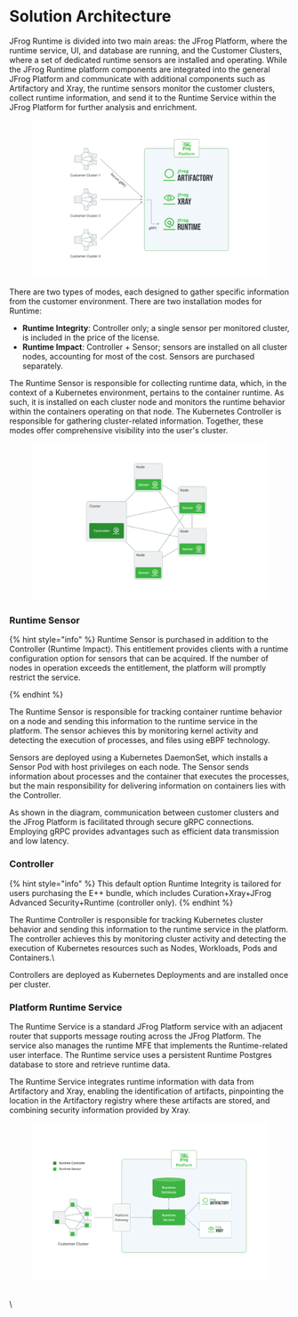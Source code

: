 # Solution Architecture

JFrog Runtime is divided into two main areas: the JFrog Platform, where the runtime service, UI, and database are running, and the Customer Clusters, where a set of dedicated runtime sensors are installed and operating. While the JFrog Runtime platform components are integrated into the general JFrog Platform and communicate with additional components such as Artifactory and Xray, the runtime sensors monitor the customer clusters, collect runtime information, and send it to the Runtime Service within the JFrog Platform for further analysis and enrichment.

<figure><img src="../.gitbook/assets/Diagram3.png" alt=""><figcaption></figcaption></figure>

There are two types of modes, each designed to gather specific information from the customer environment.  There are two installation modes for Runtime:

* **Runtime Integrity**: Controller only; a single sensor per monitored cluster, is included in the price of the license.&#x20;
* **Runtime Impact**: Controller + Sensor; sensors are installed on all cluster nodes, accounting for most of the cost. Sensors are purchased separately.

The Runtime Sensor is responsible for collecting runtime data, which, in the context of a Kubernetes environment, pertains to the container runtime. As such, it is installed on each cluster node and monitors the runtime behavior within the containers operating on that node. The Kubernetes Controller is responsible for gathering cluster-related information. Together, these modes offer comprehensive visibility into the user's cluster.

<figure><img src="../.gitbook/assets/Diagram2.png" alt=""><figcaption></figcaption></figure>

### &#x20;Runtime Sensor

{% hint style="info" %}
Runtime Sensor is purchased in addition to the Controller (Runtime Impact). This entitlement provides clients with a runtime configuration option for sensors that can be acquired. If the number of nodes in operation exceeds the entitlement, the platform will promptly restrict the service.

&#x20;
{% endhint %}

The Runtime Sensor is responsible for tracking container runtime behavior on a node and sending this information to the runtime service in the platform. The sensor achieves this by monitoring kernel activity and detecting the execution of processes, and files using eBPF technology.&#x20;

Sensors are deployed using a Kubernetes DaemonSet, which installs a Sensor Pod with host privileges on each node. The Sensor sends information about processes and the container that executes the processes, but the main responsibility for delivering information on containers lies with the Controller.

As shown in the diagram, communication between customer clusters and the JFrog Platform is facilitated through secure gRPC connections. Employing gRPC provides advantages such as efficient data transmission and low latency.

### Controller

{% hint style="info" %}
This default option Runtime Integrity is tailored for users purchasing the E++ bundle, which includes Curation+Xray+JFrog Advanced Security+Runtime (controller only).&#x20;
{% endhint %}

The Runtime Controller is responsible for tracking Kubernetes cluster behavior and sending this information to the runtime service in the platform. The controller achieves this by monitoring cluster activity and detecting the execution of Kubernetes resources such as Nodes, Workloads, Pods and Containers.\


Controllers are deployed as Kubernetes Deployments and are installed once per cluster.

### Platform Runtime Service

The Runtime Service is a standard JFrog Platform service with an adjacent router that supports message routing across the JFrog Platform. The service also manages the runtime MFE that implements the Runtime-related user interface. The Runtime service uses a persistent Runtime Postgres database to store and retrieve runtime data.

The Runtime Service integrates runtime information with data from Artifactory and Xray, enabling the identification of artifacts, pinpointing the location in the Artifactory registry where these artifacts are stored, and combining security information provided by Xray.&#x20;

<figure><img src="../.gitbook/assets/Diagram1.png" alt=""><figcaption></figcaption></figure>

\
\
